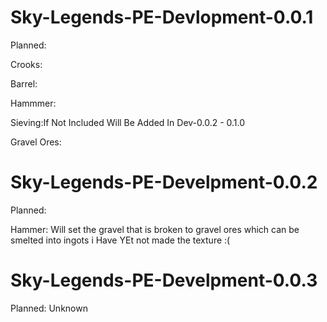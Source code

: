 Sky-Legends-PE-Devlopment-0.0.1
===============================

Planned:

Crooks:

Barrel:

Hammmer:

Sieving:If Not Included Will Be Added In Dev-0.0.2 - 0.1.0

Gravel Ores:

Sky-Legends-PE-Develpment-0.0.2
===============================

Planned:

Hammer: Will set the gravel that is broken to gravel ores which can be smelted into ingots i Have YEt not made the texture :(




Sky-Legends-PE-Develpment-0.0.3
===============================

Planned: Unknown


